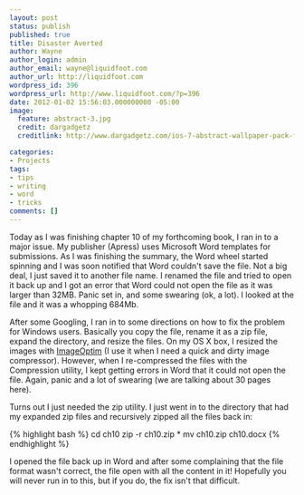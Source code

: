 ```yaml
---
layout: post
status: publish
published: true
title: Disaster Averted
author: Wayne
author_login: admin
author_email: wayne@liquidfoot.com
author_url: http://liquidfoot.com
wordpress_id: 396
wordpress_url: http://www.liquidfoot.com/?p=396
date: 2012-01-02 15:56:03.000000000 -05:00
image:
  feature: abstract-3.jpg
  credit: dargadgetz
  creditlink: http://www.dargadgetz.com/ios-7-abstract-wallpaper-pack-for-iphone-5-and-ipod-touch-retina/

categories:
- Projects
tags:
- tips
- writing
- word
- tricks
comments: []
---
```

Today as I was finishing chapter 10 of my forthcoming book, I ran in to a major issue. My publisher (Apress) uses Microsoft Word templates for submissions. As I was finishing the summary, the Word wheel started spinning and I was soon notified that Word couldn't save the file. Not a big deal, I just saved it to another file name. I renamed the file and tried to open it back up and I got an error that Word could not open the file as it was larger than 32MB. Panic set in, and some swearing (ok, a lot). I looked at the file and it was a whopping 684Mb.

After some Googling, I ran in to some directions on how to fix the problem for Windows users. Basically you copy the file, rename it as a zip file, expand the directory, and resize the files. On my OS X box, I resized the images with <a href="http://imageoptim.pornel.net/">ImageOptim</a>&nbsp;(I use it when I need a quick and dirty image compressor). However, when I re-compressed the files with the Compression utility, I kept getting errors in Word that it could not open the file. Again, panic and a lot of swearing (we are talking about 30 pages here).

Turns out I just needed the zip utility. I just went in to the directory that had my expanded zip files and recursively zipped all the files back in:

{% highlight bash %}
cd ch10
zip -r ch10.zip *
mv ch10.zip ch10.docx
{% endhighlight %}

I opened the file back up in Word and after some complaining that the file format wasn't correct, the file open with all the content in it! Hopefully you will never run in to this, but if you do, the fix isn't that difficult.

&nbsp;

